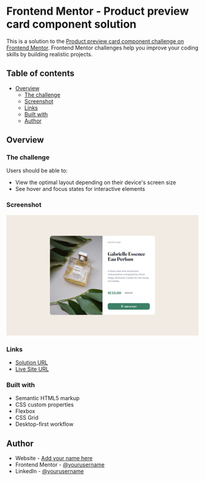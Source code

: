 # Frontend Mentor - Product preview card component solution

This is a solution to the [Product preview card component challenge on Frontend Mentor](https://www.frontendmentor.io/challenges/product-preview-card-component-GO7UmttRfa). Frontend Mentor challenges help you improve your coding skills by building realistic projects. 

## Table of contents

- [Overview](#overview)
  - [The challenge](#the-challenge)
  - [Screenshot](#screenshot)
  - [Links](#links)
  - [Built with](#built-with)
  - [Author](#author)

## Overview

### The challenge

Users should be able to:

- View the optimal layout depending on their device's screen size
- See hover and focus states for interactive elements

### Screenshot

![](/images/preview.png)


### Links

- [Solution URL](https://www.frontendmentor.io/solutions/productpreviewcardcomponent-QeYrCZWydc)
- [Live Site URL](https://product-preview-card-component-ruddy.vercel.app/)

### Built with


- Semantic HTML5 markup
- CSS custom properties
- Flexbox
- CSS Grid
- Desktop-first workflow



## Author

- Website - [Add your name here](https://github.com/RickGatica/)
- Frontend Mentor - [@yourusername](https://www.frontendmentor.io/profile/RickGatica)
- LinkedIn - [@yourusername](https://www.linkedin.com/in/ricardo-andr%C3%A9s-gatica-collarte-46b4291aa/)

